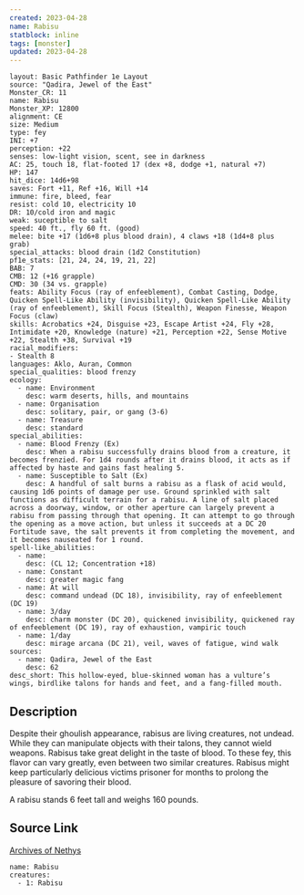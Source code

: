 ```yaml
---
created: 2023-04-28
name: Rabisu
statblock: inline
tags: [monster]
updated: 2023-04-28
---
```

```statblock
layout: Basic Pathfinder 1e Layout
source: "Qadira, Jewel of the East"
Monster_CR: 11
name: Rabisu
Monster_XP: 12800
alignment: CE
size: Medium
type: fey
INI: +7
perception: +22
senses: low-light vision, scent, see in darkness
AC: 25, touch 18, flat-footed 17 (dex +8, dodge +1, natural +7)
HP: 147
hit_dice: 14d6+98
saves: Fort +11, Ref +16, Will +14
immune: fire, bleed, fear
resist: cold 10, electricity 10
DR: 10/cold iron and magic
weak: suceptible to salt
speed: 40 ft., fly 60 ft. (good)
melee: bite +17 (1d6+8 plus blood drain), 4 claws +18 (1d4+8 plus grab)
special_attacks: blood drain (1d2 Constitution)
pf1e_stats: [21, 24, 24, 19, 21, 22]
BAB: 7
CMB: 12 (+16 grapple)
CMD: 30 (34 vs. grapple)
feats: Ability Focus (ray of enfeeblement), Combat Casting, Dodge, Quicken Spell-Like Ability (invisibility), Quicken Spell-Like Ability (ray of enfeeblement), Skill Focus (Stealth), Weapon Finesse, Weapon Focus (claw)
skills: Acrobatics +24, Disguise +23, Escape Artist +24, Fly +28, Intimidate +20, Knowledge (nature) +21, Perception +22, Sense Motive +22, Stealth +38, Survival +19
racial_modifiers:
- Stealth 8
languages: Aklo, Auran, Common
special_qualities: blood frenzy
ecology:
  - name: Environment
    desc: warm deserts, hills, and mountains
  - name: Organisation
    desc: solitary, pair, or gang (3-6)
  - name: Treasure
    desc: standard
special_abilities:
  - name: Blood Frenzy (Ex)
    desc: When a rabisu successfully drains blood from a creature, it becomes frenzied. For 1d4 rounds after it drains blood, it acts as if affected by haste and gains fast healing 5.
  - name: Susceptible to Salt (Ex)
    desc: A handful of salt burns a rabisu as a flask of acid would, causing 1d6 points of damage per use. Ground sprinkled with salt functions as difficult terrain for a rabisu. A line of salt placed across a doorway, window, or other aperture can largely prevent a rabisu from passing through that opening. It can attempt to go through the opening as a move action, but unless it succeeds at a DC 20 Fortitude save, the salt prevents it from completing the movement, and it becomes nauseated for 1 round.
spell-like_abilities:
  - name:
    desc: (CL 12; Concentration +18)
  - name: Constant
    desc: greater magic fang
  - name: At will
    desc: command undead (DC 18), invisibility, ray of enfeeblement (DC 19)
  - name: 3/day
    desc: charm monster (DC 20), quickened invisibility, quickened ray of enfeeblement (DC 19), ray of exhaustion, vampiric touch
  - name: 1/day
    desc: mirage arcana (DC 21), veil, waves of fatigue, wind walk
sources:
  - name: Qadira, Jewel of the East
    desc: 62
desc_short: This hollow-eyed, blue-skinned woman has a vulture’s wings, birdlike talons for hands and feet, and a fang-filled mouth.
```
## Description
Despite their ghoulish appearance, rabisus are living creatures, not undead. While they can manipulate objects with their talons, they cannot wield weapons. Rabisus take great delight in the taste of blood. To these fey, this flavor can vary greatly, even between two similar creatures. Rabisus might keep particularly delicious victims prisoner for months to prolong the pleasure of savoring their blood.

 A rabisu stands 6 feet tall and weighs 160 pounds.
## Source Link
[Archives of Nethys](https://aonprd.com/MonsterDisplay.aspx?ItemName=Rabisu)
```encounter-table
name: Rabisu
creatures:
  - 1: Rabisu
```
